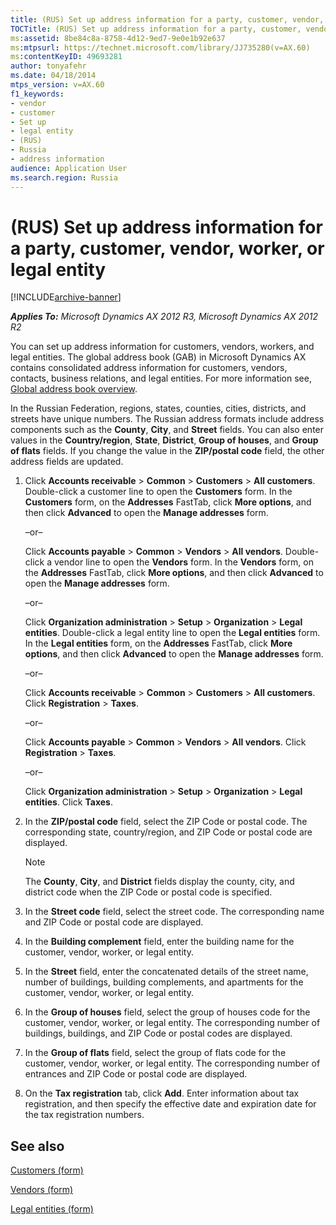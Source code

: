 ```yaml
---
title: (RUS) Set up address information for a party, customer, vendor, worker, or  legal entity
TOCTitle: (RUS) Set up address information for a party, customer, vendor, worker, or  legal entity
ms:assetid: 8be84c8a-8758-4d12-9ed7-9e0e1b92e637
ms:mtpsurl: https://technet.microsoft.com/library/JJ735280(v=AX.60)
ms:contentKeyID: 49693281
author: tonyafehr
ms.date: 04/18/2014
mtps_version: v=AX.60
f1_keywords:
- vendor
- customer
- Set up
- legal entity
- (RUS)
- Russia
- address information
audience: Application User
ms.search.region: Russia
---
```


# (RUS) Set up address information for a party, customer, vendor, worker, or legal entity 


[!INCLUDE[archive-banner](includes/archive-banner.md)]


_**Applies To:** Microsoft Dynamics AX 2012 R3, Microsoft Dynamics AX 2012 R2_

You can set up address information for customers, vendors, workers, and legal entities. The global address book (GAB) in Microsoft Dynamics AX contains consolidated address information for customers, vendors, contacts, business relations, and legal entities. For more information see, [Global address book overview](global-address-book-overview.md).

In the Russian Federation, regions, states, counties, cities, districts, and streets have unique numbers. The Russian address formats include address components such as the **County**, **City**, and **Street** fields. You can also enter values in the **Country/region**, **State**, **District**, **Group of houses**, and **Group of flats** fields. If you change the value in the **ZIP/postal code** field, the other address fields are updated.

1.  Click **Accounts receivable** \> **Common** \> **Customers** \> **All customers**. Double-click a customer line to open the **Customers** form. In the **Customers** form, on the **Addresses** FastTab, click **More options**, and then click **Advanced** to open the **Manage addresses** form.
    
    –or–
    
    Click **Accounts payable** \> **Common** \> **Vendors** \> **All vendors**. Double-click a vendor line to open the **Vendors** form. In the **Vendors** form, on the **Addresses** FastTab, click **More options**, and then click **Advanced** to open the **Manage addresses** form.
    
    –or–
    
    Click **Organization administration** \> **Setup** \> **Organization** \> **Legal entities**. Double-click a legal entity line to open the **Legal entities** form. In the **Legal entities** form, on the **Addresses** FastTab, click **More options**, and then click **Advanced** to open the **Manage addresses** form.
    
    –or–
    
    Click **Accounts receivable** \> **Common** \> **Customers** \> **All customers**. Click **Registration** \> **Taxes**.
    
    –or–
    
    Click **Accounts payable** \> **Common** \> **Vendors** \> **All vendors**. Click **Registration** \> **Taxes**.
    
    –or–
    
    Click **Organization administration** \> **Setup** \> **Organization** \> **Legal entities**. Click **Taxes**.

2.  In the **ZIP/postal code** field, select the ZIP Code or postal code. The corresponding state, country/region, and ZIP Code or postal code are displayed.
    

    > [!NOTE]
    > <P>The <STRONG>County</STRONG>, <STRONG>City</STRONG>, and <STRONG>District</STRONG> fields display the county, city, and district code when the ZIP Code or postal code is specified.</P>



3.  In the **Street code** field, select the street code. The corresponding name and ZIP Code or postal code are displayed.

4.  In the **Building complement** field, enter the building name for the customer, vendor, worker, or legal entity.

5.  In the **Street** field, enter the concatenated details of the street name, number of buildings, building complements, and apartments for the customer, vendor, worker, or legal entity.

6.  In the **Group of houses** field, select the group of houses code for the customer, vendor, worker, or legal entity. The corresponding number of buildings, buildings, and ZIP Code or postal codes are displayed.

7.  In the **Group of flats** field, select the group of flats code for the customer, vendor, worker, or legal entity. The corresponding number of entrances and ZIP Code or postal code are displayed.

8.  On the **Tax registration** tab, click **Add**. Enter information about tax registration, and then specify the effective date and expiration date for the tax registration numbers.

## See also

[Customers (form)](https://technet.microsoft.com/library/aa590606\(v=ax.60\))

[Vendors (form)](https://technet.microsoft.com/library/aa592162\(v=ax.60\))

[Legal entities (form)](https://technet.microsoft.com/library/hh242860\(v=ax.60\))

  


